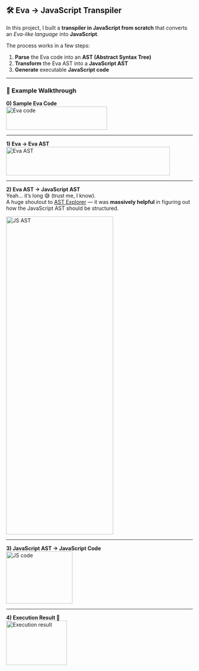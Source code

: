 ## 🛠️ Eva → JavaScript Transpiler  

In this project, I built a **transpiler in JavaScript from scratch** that converts an *Eva-like language* into **JavaScript**.  

The process works in a few steps:  

1. **Parse** the Eva code into an **AST (Abstract Syntax Tree)**  
2. **Transform** the Eva AST into a **JavaScript AST**  
3. **Generate** executable **JavaScript code**  

---

### 🔄 Example Walkthrough  

**0) Sample Eva Code**  
<img width="272" height="63" alt="Eva code" src="https://github.com/user-attachments/assets/5f6ecc6a-0ecf-4378-88ae-26907376a038" />

---

**1) Eva → Eva AST**  
<img width="442" height="77" alt="Eva AST" src="https://github.com/user-attachments/assets/7cd6130b-f3e0-49a6-94bd-f865d891435d" />

---

**2) Eva AST → JavaScript AST**  
Yeah… it’s long 😅 (trust me, I know).  
A huge shoutout to [AST Explorer](https://astexplorer.net/) — it was **massively helpful** in figuring out how the JavaScript AST should be structured.  

<img width="289" height="858" alt="JS AST" src="https://github.com/user-attachments/assets/25732b42-d6f3-4aef-8630-ee705cf9b319" />

---

**3) JavaScript AST → JavaScript Code**  
<img width="179" height="141" alt="JS code" src="https://github.com/user-attachments/assets/52fe410c-4373-4cac-9f65-04fd61558106" />

---

**4) Execution Result 🎉**  
<img width="164" height="120" alt="Execution result" src="https://github.com/user-attachments/assets/d9048283-682b-4317-a2ef-ef7437e985e9" />
